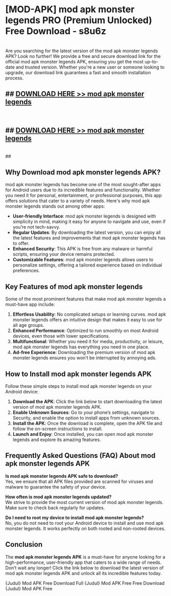 # [MOD-APK] mod apk monster legends PRO (Premium Unlocked) Free Download - s8u6z <br>
<br>
Are you searching for the latest version of the mod apk monster legends APK? Look no further! We provide a free and secure download link for the official mod apk monster legends APK, ensuring you get the most up-to-date and trusted version. Whether you're a new user or someone looking to upgrade, our download link guarantees a fast and smooth installation process.


## ##  [DOWNLOAD HERE >> mod apk monster legends](http://leaked.freeplayer.one?title=mod_apk_monster_legends&ref=23)
  <br>

##  ## [DOWNLOAD HERE >> mod apk monster legends](http://leaked.freeplayer.one?title=mod_apk_monster_legends&ref=23)
  <br>
  ##



## Why Download mod apk monster legends APK?

mod apk monster legends has become one of the most sought-after apps for Android users due to its incredible features and functionality. Whether you need it for personal, entertainment, or professional purposes, this app offers solutions that cater to a variety of needs. Here's why mod apk monster legends stands out among other apps:

- **User-friendly Interface**: mod apk monster legends is designed with simplicity in mind, making it easy for anyone to navigate and use, even if you’re not tech-savvy.
- **Regular Updates**: By downloading the latest version, you can enjoy all the latest features and improvements that mod apk monster legends has to offer.
- **Enhanced Security**: This APK is free from any malware or harmful scripts, ensuring your device remains protected.
- **Customizable Features**: mod apk monster legends allows users to personalize settings, offering a tailored experience based on individual preferences.

## Key Features of mod apk monster legends

Some of the most prominent features that make mod apk monster legends a must-have app include:

1. **Effortless Usability**: No complicated setups or learning curves. mod apk monster legends offers an intuitive design that makes it easy to use for all age groups.
2. **Enhanced Performance**: Optimized to run smoothly on most Android devices, even those with lower specifications.
3. **Multifunctional**: Whether you need it for media, productivity, or leisure, mod apk monster legends has everything you need in one place.
4. **Ad-free Experience**: Downloading the premium version of mod apk monster legends ensures you won’t be interrupted by annoying ads.

## How to Install mod apk monster legends APK

Follow these simple steps to install mod apk monster legends on your Android device:

1. **Download the APK**: Click the link below to start downloading the latest version of mod apk monster legends APK.
2. **Enable Unknown Sources**: Go to your phone’s settings, navigate to Security, and enable the option to install apps from unknown sources.
3. **Install the APK**: Once the download is complete, open the APK file and follow the on-screen instructions to install.
4. **Launch and Enjoy**: Once installed, you can open mod apk monster legends and explore its amazing features.

## Frequently Asked Questions (FAQ) About mod apk monster legends APK

**Is mod apk monster legends APK safe to download?**  
Yes, we ensure that all APK files provided are scanned for viruses and malware to guarantee the safety of your device.

**How often is mod apk monster legends updated?**  
We strive to provide the most current version of mod apk monster legends. Make sure to check back regularly for updates.

**Do I need to root my device to install mod apk monster legends?**  
No, you do not need to root your Android device to install and use mod apk monster legends. It works perfectly on both rooted and non-rooted devices.

## Conclusion

The **mod apk monster legends APK** is a must-have for anyone looking for a high-performance, user-friendly app that caters to a wide range of needs. Don’t wait any longer! Click the link below to download the latest version of mod apk monster legends APK and unlock all its incredible features today.

{Judul} Mod APK Free
Download Full {Judul} Mod APK Free
Free Download {Judul} Mod APK Free

